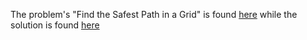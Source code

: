 The problem's "Find the Safest Path in a Grid" is found [here](https://leetcode.com/problems/find-the-safest-path-in-a-grid/) while the solution is found [here](https://github.com/aurimas13/Solutions-To-Problems/blob/main/LeetCode/Python%20Solutions/Find%20the%20Safest%20Path%20in%20a%20Grid/find.py)
